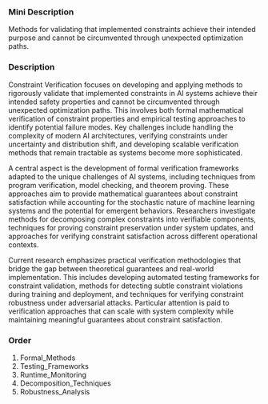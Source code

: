 ### Mini Description

Methods for validating that implemented constraints achieve their intended purpose and cannot be circumvented through unexpected optimization paths.

### Description

Constraint Verification focuses on developing and applying methods to rigorously validate that implemented constraints in AI systems achieve their intended safety properties and cannot be circumvented through unexpected optimization paths. This involves both formal mathematical verification of constraint properties and empirical testing approaches to identify potential failure modes. Key challenges include handling the complexity of modern AI architectures, verifying constraints under uncertainty and distribution shift, and developing scalable verification methods that remain tractable as systems become more sophisticated.

A central aspect is the development of formal verification frameworks adapted to the unique challenges of AI systems, including techniques from program verification, model checking, and theorem proving. These approaches aim to provide mathematical guarantees about constraint satisfaction while accounting for the stochastic nature of machine learning systems and the potential for emergent behaviors. Researchers investigate methods for decomposing complex constraints into verifiable components, techniques for proving constraint preservation under system updates, and approaches for verifying constraint satisfaction across different operational contexts.

Current research emphasizes practical verification methodologies that bridge the gap between theoretical guarantees and real-world implementation. This includes developing automated testing frameworks for constraint validation, methods for detecting subtle constraint violations during training and deployment, and techniques for verifying constraint robustness under adversarial attacks. Particular attention is paid to verification approaches that can scale with system complexity while maintaining meaningful guarantees about constraint satisfaction.

### Order

1. Formal_Methods
2. Testing_Frameworks
3. Runtime_Monitoring
4. Decomposition_Techniques
5. Robustness_Analysis
